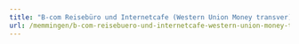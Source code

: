 ```yaml
---
title: "B-com Reisebüro und Internetcafe (Western Union Money transver)"
url: /memmingen/b-com-reisebuero-und-internetcafe-western-union-money-transver/
---
```

